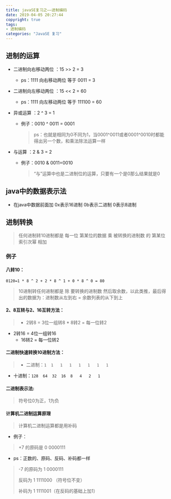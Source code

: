```yaml
---
title: javaSE复习之——进制编码
date: 2019-04-05 20:27:44
copyright: true
tags: 
- 进制编码
categories: "JavaSE 复习"
---
```


## 进制的运算
- 二进制向右移动两位 ：15 >> 2 = 3
	* ps：1111 向右移动两位 等于 0011 = 3

- 二进制向左移动两位 ：15 << 2 = 60
	* ps：1111 向左移动两位 等于 111100 = 60

- 异或运算 ：2 ^ 3 = 1
	- 例子：0010 ^ 0011 = 0001
		> ps：也就是相同为0不同为1，当0001^0011或者0001^0010时都能得出另一个数，和乘法除法运算一样

- 与运算 ：2 & 3 = 2
	- 例子：0010 & 0011=0010
		> “与”运算中也是二进制位的运算，只要有一个是0那么结果就是0

## java中的数据表示法
- 在java中数据前面加  0x表示16进制   0b表示二进制   0表示8进制


## 进制转换

> 任何进制转10进制都是	每一位  第某位的数据 乘 被转换的进制数 的 第某位索引次幂  相加


### 例子
#### 八转10：
```
0120=1 * 8 ^ 2 + 2 * 8 ^ 1 + 0 * 8 ^ 0 = 80
```

> 10进制转任何进制都是	除 要转换的进制数 然后取余数，以此类推，最后得出的数据为：进制数从左到右 = 余数列表的从下到上

#### 2、8互转与2、16互转方法：
> * 2转8 = 3位一组转8
	* 8转2 = 每一位转2
* 2转16 = 4位一组转16	
	* 16转2 = 每一位转2

#### 二进制快速转换10进制方法：
> * 二进制：`1	1	1	1	1	1	1	1`
* 十进制：`128	64	32	16	8	4	2	1`

#### 二进制表示法:
> 符号位0为正，1为负

#### 计算机二进制运算原理
> 计算机二进制运算都是用补码


* 例子：
> +7 的原码是 0 0000111

* ps：正数的、原码、反码、补码都一样


> -7 的原码为 1 0000111
> 
> 反码为 1 1111000 （符号位不变）
> 
> 补码为 1 1111001（在反码的基础上加1）